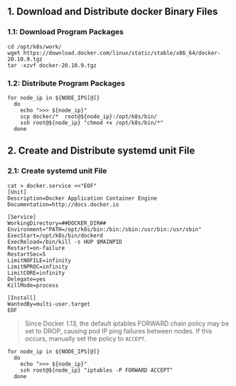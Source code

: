 ## 1. Download and Distribute docker Binary Files
### 1.1: Download Program Packages
```shell
cd /opt/k8s/work/
wget https://download.docker.com/linux/static/stable/x86_64/docker-20.10.9.tgz
tar -xzvf docker-20.10.9.tgz
```
### 1.2: Distribute Program Packages
```shell
for node_ip in ${NODE_IPS[@]}
  do
    echo ">>> ${node_ip}"
    scp docker/*  root@${node_ip}:/opt/k8s/bin/
    ssh root@${node_ip} "chmod +x /opt/k8s/bin/*"
  done
```

## 2. Create and Distribute systemd unit File
### 2.1: Create systemd unit File
```shell
cat > docker.service <<"EOF"
[Unit]
Description=Docker Application Container Engine
Documentation=http://docs.docker.io
 
[Service]
WorkingDirectory=##DOCKER_DIR##
Environment="PATH=/opt/k8s/bin:/bin:/sbin:/usr/bin:/usr/sbin"
ExecStart=/opt/k8s/bin/dockerd
ExecReload=/bin/kill -s HUP $MAINPID
Restart=on-failure
RestartSec=5
LimitNOFILE=infinity
LimitNPROC=infinity
LimitCORE=infinity
Delegate=yes
KillMode=process
 
[Install]
WantedBy=multi-user.target
EOF
```
> Since Docker 1.13, the default iptables FORWARD chain policy may be set to DROP, causing pod IP ping failures between nodes. If this occurs, manually set the policy to `ACCEPT`.

```shell
for node_ip in ${NODE_IPS[@]}
  do
    echo ">>> ${node_ip}"
    ssh root@${node_ip} "iptables -P FORWARD ACCEPT"
  done
```
